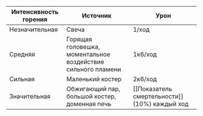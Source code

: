 
| Интенсивность горения | Источник                                                     | Урон                                          |
| --------------------- | ------------------------------------------------------------ | --------------------------------------------- |
| Незначительная        | Свеча                                                        | 1/ход                                         |
| Средняя               | Горящая головешка, моментальное воздействие сильного пламени | 1к6/ход                                       |
| Сильная               | Маленький костер                                             | 2к6/ход                                       |
| Значительная          | Обжигающий пар, большой костер, доменная печь                | [[Показатель смертельности]] (10%) каждый ход |
